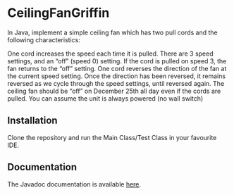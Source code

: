 # CeilingFanGriffin

In Java, implement a simple ceiling fan which has two pull cords and the following characteristics:

One cord increases the speed each time it is pulled. There are 3 speed settings, and an “off” (speed 0) setting. If the cord is pulled on speed 3, the fan returns to the “off” setting.
One cord reverses the direction of the fan at the current speed setting. Once the direction has been reversed, it remains reversed as we cycle through the speed settings, until reversed again.
The ceiling fan should be “off” on December 25th all day even if the cords are pulled.
You can assume the unit is always powered (no wall switch)

## Installation

Clone the repository and run the Main Class/Test Class in your favourite IDE.

## Documentation

The Javadoc documentation is available [here](https://griffin333x.github.io/CeilingFanGriffin).
